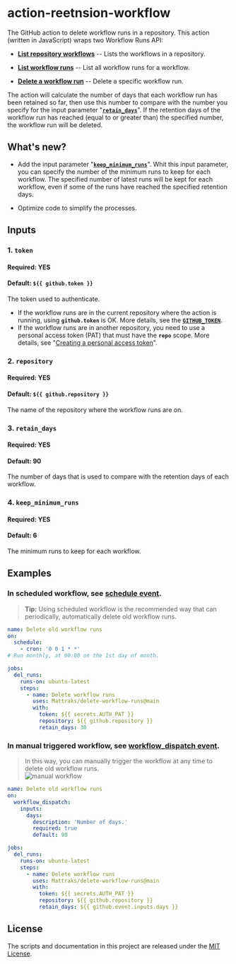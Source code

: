 # action-reetnsion-workflow
The GitHub action to delete workflow runs in a repository. This action (written in JavaScript) wraps two Workflow Runs API:
* [**List repository workflows**](https://docs.github.com/en/free-pro-team@latest/rest/reference/actions#list-repository-workflows) -- Lists the workflows in a repository.

* [**List workflow runs**](https://docs.github.com/en/free-pro-team@latest/rest/reference/actions#list-workflow-runs) -- List all workflow runs for a workflow.

* [**Delete a workflow run**](https://docs.github.com/en/free-pro-team@latest/rest/reference/actions#delete-a-workflow-run) -- Delete a specific workflow run.

The action will calculate the number of days that each workflow run has been retained so far, then use this number to compare with the number you specify for the input parameter "[**`retain_days`**](#3-retain_days)". If the retention days of the workflow run has reached (equal to or greater than) the specified number, the workflow run will be deleted.

## What's new?
* Add the input parameter "[**`keep_minimum_runs`**](#4-keep_minimum_runs)". Whit this input parameter, you can specify the number of the minimum runs to keep for each workflow. The specified number of latest runs will be kept for each workflow, even if some of the runs have reached the specified retention days.

* Optimize code to simplify the processes.
##

## Inputs
### 1. `token`
#### Required: YES
#### Default: `${{ github.token }}`
The token used to authenticate.
* If the workflow runs are in the current repository where the action is running, using **`github.token`** is OK. More details, see the [**`GITHUB_TOKEN`**](https://docs.github.com/en/free-pro-team@latest/actions/reference/authentication-in-a-workflow).
* If the workflow runs are in another repository, you need to use a personal access token (PAT) that must have the **`repo`** scope. More details, see "[Creating a personal access token](https://docs.github.com/en/free-pro-team@latest/github/authenticating-to-github/creating-a-personal-access-token)".

### 2. `repository`
#### Required: YES
#### Default: `${{ github.repository }}`
The name of the repository where the workflow runs are on.

### 3. `retain_days`
#### Required: YES
#### Default: 90
The number of days that is used to compare with the retention days of each workflow.

### 4. `keep_minimum_runs`
#### Required: YES
#### Default: 6
The minimum runs to keep for each workflow.
##

## Examples
### In scheduled workflow, see [schedule event](https://docs.github.com/en/free-pro-team@latest/actions/reference/events-that-trigger-workflows#schedule).
> **Tip:** Using scheduled workflow is the recommended way that can periodically, automatically delete old workflow runs.
```yaml
name: Delete old workflow runs
on:
  schedule:
    - cron: '0 0 1 * *'
# Run monthly, at 00:00 on the 1st day of month.

jobs:
  del_runs:
    runs-on: ubuntu-latest
    steps:
      - name: Delete workflow runs
        uses: Mattraks/delete-workflow-runs@main
        with:
          token: ${{ secrets.AUTH_PAT }}
          repository: ${{ github.repository }}
          retain_days: 30
```

### In manual triggered workflow, see [workflow_dispatch event](https://docs.github.com/en/free-pro-team@latest/actions/reference/events-that-trigger-workflows#workflow_dispatch).
> In this way, you can manually trigger the workflow at any time to delete old workflow runs. <br/>
![manual workflow](https://github.com/Mattraks/delete-workflow-runs/blob/main/img/example.PNG)
```yaml
name: Delete old workflow runs
on:
  workflow_dispatch:
    inputs:
      days:
        description: 'Number of days.'
        required: true
        default: 90

jobs:
  del_runs:
    runs-on: ubuntu-latest
    steps:
      - name: Delete workflow runs
        uses: Mattraks/delete-workflow-runs@main
        with:
          token: ${{ secrets.AUTH_PAT }}
          repository: ${{ github.repository }}
          retain_days: ${{ github.event.inputs.days }}
```
##

## License
The scripts and documentation in this project are released under the [MIT License](https://github.com/Mattraks/delete-workflow-runs/blob/main/LICENSE).
##

